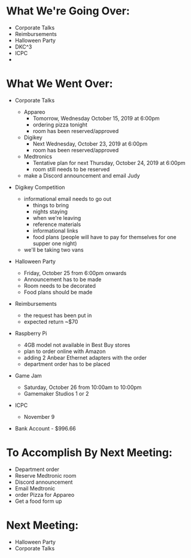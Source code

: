 # What We're Going Over:- Corporate Talks- Reimbursements- Halloween Party- DKC^3- ICPC- # What We Went Over:  - Corporate Talks	- Appareo		- Tomorrow, Wednesday October 15, 2019 at 6:00pm		- ordering pizza tonight		- room has been reserved/approved	- Digikey		- Next Wednesday, October 23, 2019 at 6:00pm		- room has been reserved/approved	- Medtronics		- Tentative plan for next Thursday, October 24, 2019 at 6:00pm		- room still needs to be reserved	- make a Discord announcement and email Judy- Digikey Competition	- informational email needs to go out		- things to bring		- nights staying		- when we're leaving		- reference materials		- informational links		- food plans (people will have to pay for themselves for one supper one night)	- we'll be taking two vans- Halloween Party	- Friday, October 25 from 6:00pm onwards	- Announcement has to be made	- Room needs to be decorated	- Food plans should be made- Reimbursements	- the request has been put in	- expected return ~$70- Raspberry Pi	- 4GB model not available in Best Buy stores	- plan to order online with Amazon	- adding 2 Anbear Ethernet adapters with the order	- department order has to be placed- Game Jam	- Saturday, October 26 from 10:00am to 10:00pm	- Gamemaker Studios 1 or 2- ICPC	- November 9- Bank Account - $996.66# To Accomplish By Next Meeting:  - Department order- Reserve Medtronic room- Discord announcement- Email Medtronic- order Pizza for Appareo- Get a food form up# Next Meeting:- Halloween Party- Corporate Talks